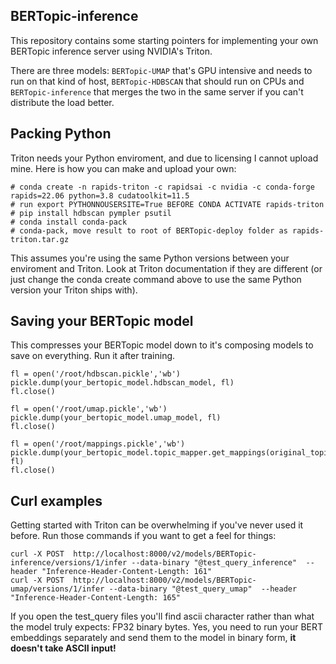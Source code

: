 ## BERTopic-inference

This repository contains some starting pointers for implementing your own BERTopic inference server using NVIDIA's Triton.

There are three models: `BERTopic-UMAP` that's GPU intensive and needs to run on that kind of host, `BERTopic-HDBSCAN` that should run on CPUs and `BERTopic-inference` that merges the two in the same server if you can't distribute the load better. 

## Packing Python

Triton needs your Python enviroment, and due to licensing I cannot upload mine. Here is how you can make and upload your own:

```
# conda create -n rapids-triton -c rapidsai -c nvidia -c conda-forge rapids=22.06 python=3.8 cudatoolkit=11.5
# run export PYTHONNOUSERSITE=True BEFORE CONDA ACTIVATE rapids-triton
# pip install hdbscan pympler psutil 
# conda install conda-pack
# conda-pack, move result to root of BERTopic-deploy folder as rapids-triton.tar.gz
```

This assumes you're using the same Python versions between your enviroment and Triton. Look at Triton documentation if they are different (or just change the conda create command above to use the same Python version your Triton ships with).

## Saving your BERTopic model

This compresses your BERTopic model down to it's composing models to save on everything. Run it after training.

```
fl = open('/root/hdbscan.pickle','wb')
pickle.dump(your_bertopic_model.hdbscan_model, fl)
fl.close()

fl = open('/root/umap.pickle','wb')
pickle.dump(your_bertopic_model.umap_model, fl)
fl.close()

fl = open('/root/mappings.pickle','wb')
pickle.dump(your_bertopic_model.topic_mapper.get_mappings(original_topics=True), fl)
fl.close()
```


## Curl examples

Getting started with Triton can be overwhelming if you've never used it before. Run those commands if you want to get a feel for things: 

```
curl -X POST  http://localhost:8000/v2/models/BERTopic-inference/versions/1/infer --data-binary "@test_query_inference"  --header "Inference-Header-Content-Length: 161"
curl -X POST  http://localhost:8000/v2/models/BERTopic-umap/versions/1/infer --data-binary "@test_query_umap"  --header "Inference-Header-Content-Length: 165"
```

If you open the test_query files you'll find ascii character rather than what the model truly expects: FP32 binary bytes. Yes, you need to run your BERT embeddings separately and send them to the model in binary form, **it doesn't take ASCII input!**